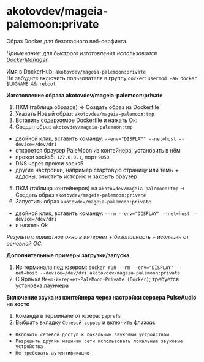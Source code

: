 # akotovdev/mageia-palemoon:private
Образ Docker для безопасного веб-серфинга.  

*Примечание: для быстрого изготовления использовался [DockerManager](https://github.com/AKotov-dev/docker-manager)*  
  
Имя в DockerHub: `akotovdev/mageia-palemoon:private`  
Не забудьте включить пользователя в группу `docker`: `usermod -aG docker $LOGNAME && reboot`
  
**Изготовление образа akotovdev/mageia-palemoon:private**
1. ПКМ (таблица образов) -> Создать образ из Dockerfile
2. Указать Новый образ: `akotovdev/mageia-palemoon:tmp`
3. Вставить содержимое [Dockerfile](https://github.com/AKotov-dev/mageia-palemoon-private/blob/main/Dockerfile) и нажать Ок:
4. Создан образ `akotovdev/mageia-palemoon:tmp`
+ двойной клик, вставить команду: `--env="DISPLAY" --net=host --device=/dev/dri`
+ откроется браузер PaleMoon из контейнера, установить в нём
+ прокси socks5: `127.0.0.1`, порт `9050`
+ DNS через прокси socks5
+ другие настройки, например стартовую страницу или темы + аддоны, очистить историю и закрыть браузер
5. ПКМ (таблица контейнеров) на `akotovdev/mageia-palemoon:tmp` -> Создать образ `akotovdev/mageia-palemoon:private`
6. Запустить образ `akotovdev/mageia-palemoon:private`
+ двойной клик, вставить команду: `--rm --env="DISPLAY" --net=host --device=/dev/dri`
+ и нажать Ok

*Результат: приватное окно в интернет + безопасность + изоляция от основной ОС.*

**Дополнительные примеры загрузки/запуска**
1. Из терминала под юзером: `docker run --rm --env="DISPLAY" --net=host --device=/dev/dri akotovdev/mageia-palemoon:private`
2. С Ярлыка `Меню-Интернет-PaleMoon-Private (Docker)`; требуется установка [лаунчера](https://github.com/AKotov-dev/mageia-palemoon-private/tree/main/palemoon-private-launcher)

**Включение звука из контейнера через настройки сервера PulseAudio на хосте**
1. Команда в терминале от юзера: `paprefs`
2. Выбрать вкладку `Сетевой сервер` и включить флажки:
+ `Включить сетевой доступ к локальным звуковым устройствам`
+ `Разрешить другим машинам сети использовать локальные звуковые устройства`
+ `Не требовать аутентификацию`
